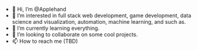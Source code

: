 - 👋 Hi, I’m @Applehand
- 👀 I’m interested in full stack web development, game development, data science and visualization, automation, machine learning, and such as.
- 🌱 I’m currently learning everything.
- 💞️ I’m looking to collaborate on some cool projects.
- 📫 How to reach me (TBD)

<!---
Applehand/Applehand is a ✨ special ✨ repository because its `README.md` (this file) appears on your GitHub profile.
You can click the Preview link to take a look at your changes.
--->
